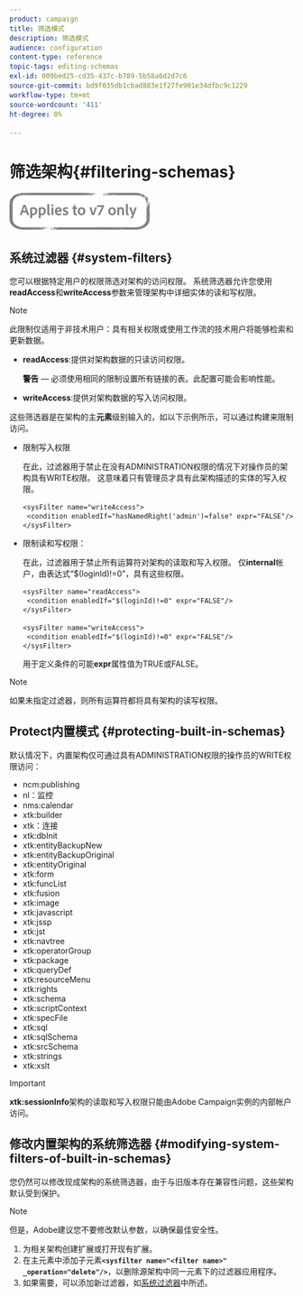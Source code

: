 ```yaml
---
product: campaign
title: 筛选模式
description: 筛选模式
audience: configuration
content-type: reference
topic-tags: editing-schemas
exl-id: 009bed25-cd35-437c-b789-5b58a6d2d7c6
source-git-commit: bd9f035db1cbad883e1f27fe901e34dfbc9c1229
workflow-type: tm+mt
source-wordcount: '411'
ht-degree: 0%

---
```


# 筛选架构{#filtering-schemas}

![](../../assets/v7-only.svg)

## 系统过滤器 {#system-filters}

您可以根据特定用户的权限筛选对架构的访问权限。 系统筛选器允许您使用&#x200B;**readAccess**&#x200B;和&#x200B;**writeAccess**&#x200B;参数来管理架构中详细实体的读和写权限。

>[!NOTE]
>
>此限制仅适用于非技术用户：具有相关权限或使用工作流的技术用户将能够检索和更新数据。

* **readAccess**:提供对架构数据的只读访问权限。

   **警告**  — 必须使用相同的限制设置所有链接的表。此配置可能会影响性能。

* **writeAccess**:提供对架构数据的写入访问权限。

这些筛选器是在架构的主&#x200B;**元素**&#x200B;级别输入的，如以下示例所示，可以通过构建来限制访问。

* 限制写入权限

   在此，过滤器用于禁止在没有ADMINISTRATION权限的情况下对操作员的架构具有WRITE权限。 这意味着只有管理员才具有此架构描述的实体的写入权限。

   ```
   <sysFilter name="writeAccess">      
    <condition enabledIf="hasNamedRight('admin')=false" expr="FALSE"/>    
   </sysFilter>
   ```

* 限制读和写权限：

   在此，过滤器用于禁止所有运算符对架构的读取和写入权限。 仅&#x200B;**internal**&#x200B;帐户，由表达式“$(loginId)!=0”，具有这些权限。

   ```
   <sysFilter name="readAccess"> 
    <condition enabledIf="$(loginId)!=0" expr="FALSE"/>
   </sysFilter>
   
   <sysFilter name="writeAccess">  
    <condition enabledIf="$(loginId)!=0" expr="FALSE"/>
   </sysFilter>
   ```

   用于定义条件的可能&#x200B;**expr**&#x200B;属性值为TRUE或FALSE。

>[!NOTE]
>
>如果未指定过滤器，则所有运算符都将具有架构的读写权限。

## Protect内置模式 {#protecting-built-in-schemas}

默认情况下，内置架构仅可通过具有ADMINISTRATION权限的操作员的WRITE权限访问：

* ncm:publishing
* nl：监控
* nms:calendar
* xtk:builder
* xtk：连接
* xtk:dbInit
* xtk:entityBackupNew
* xtk:entityBackupOriginal
* xtk:entityOriginal
* xtk:form
* xtk:funcList
* xtk:fusion
* xtk:image
* xtk:javascript
* xtk:jssp
* xtk:jst
* xtk:navtree
* xtk:operatorGroup
* xtk:package
* xtk:queryDef
* xtk:resourceMenu
* xtk:rights
* xtk:schema
* xtk:scriptContext
* xtk:specFile
* xtk:sql
* xtk:sqlSchema
* xtk:srcSchema
* xtk:strings
* xtk:xslt

>[!IMPORTANT]
>
>**xtk:sessionInfo**&#x200B;架构的读取和写入权限只能由Adobe Campaign实例的内部帐户访问。

## 修改内置架构的系统筛选器 {#modifying-system-filters-of-built-in-schemas}

您仍然可以修改现成架构的系统筛选器，由于与旧版本存在兼容性问题，这些架构默认受到保护。

>[!NOTE]
>
>但是，Adobe建议您不要修改默认参数，以确保最佳安全性。

1. 为相关架构创建扩展或打开现有扩展。
1. 在主元素中添加子元素&#x200B;**`<sysfilter name="<filter name>" _operation="delete"/>`**，以删除源架构中同一元素下的过滤器应用程序。
1. 如果需要，可以添加新过滤器，如[系统过滤器](#system-filters)中所述。
